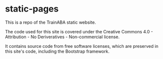 # static-pages
This is a repo of the TrainABA static website.

The code used for this site is covered under the Creative Commons 4.0 - Attribution - No Deriveratives - Non-commercial license.

It contains source code from free software licenses, which are preserved in this site's code, including the Bootstrap framework.
